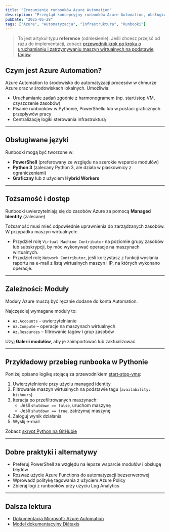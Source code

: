 ```yaml
---
title: "Zrozumienie runbooków Azure Automation"
description: "Przegląd koncepcyjny runbooków Azure Automation, obsługiwanych języków, modułów i logiki działania."
pubDate: "2025-05-28"
tags: ["Azure", "Automatyzacja", "Infrastruktura", "Runbooki"]
---
```


> To jest artykuł typu **reference** (odniesienie). Jeśli chcesz przejść od razu do implementacji, zobacz [przewodnik krok po kroku o uruchamianiu i zatrzymywaniu maszyn wirtualnych na podstawie tagów](/pl/guides/start-stop-vms).

## Czym jest Azure Automation?

Azure Automation to środowisko do automatyzacji procesów w chmurze Azure oraz w środowiskach lokalnych. Umożliwia:
- Uruchamianie zadań zgodnie z harmonogramem (np. start/stop VM, czyszczenie zasobów)
- Pisanie runbooków w Pythonie, PowerShellu lub w postaci graficznych przepływów pracy
- Centralizację logiki sterowania infrastrukturą

---

## Obsługiwane języki

Runbooki mogą być tworzone w:
- **PowerShell** (preferowany ze względu na szerokie wsparcie modułów)
- **Python 3** (zalecany Python 3, ale działa w piaskownicy z ograniczeniami)
- **Graficzny** lub z użyciem **Hybrid Workers**

---

## Tożsamość i dostęp

Runbooki uwierzytelniają się do zasobów Azure za pomocą **Managed Identity** (zalecane)

Tożsamość musi mieć odpowiednie uprawnienia do zarządzanych zasobów. W przypadku maszyn wirtualnych:
- Przydziel rolę `Virtual Machine Contributor` na poziomie grupy zasobów lub subskrypcji, by móc wykonywać operacje na maszynach wirtualnych.
- Przydziel rolę `Network Contributor`, jeśli korzystasz z funkcji wysłania raportu na e-mail z listą wirtualnych maszyn i IP, na których wykonano operacje.

---

## Zależności: Moduły

Moduły Azure muszą być ręcznie dodane do konta Automation.

Najczęściej wymagane moduły to:
- `Az.Accounts` – uwierzytelnianie
- `Az.Compute` – operacje na maszynach wirtualnych
- `Az.Resources` – filtrowanie tagów i grup zasobów

Użyj **Galerii modułów**, aby je zaimportować lub zaktualizować.

---

## Przykładowy przebieg runbooka w Pythonie

Poniżej opisano logikę stojącą za przewodnikiem [start-stop-vms](/pl/guides/start-stop-vms):

1. Uwierzytelnienie przy użyciu managed identity
2. Filtrowanie maszyn wirtualnych na podstawie tagu (`availability: bizhours`)
3. Iteracja po przefiltrowanych maszynach:
   - Jeśli `shutdown == false`, uruchom maszynę
   - Jeśli `shutdown == true`, zatrzymaj maszynę
4. Zaloguj wynik działania
5. Wyślij e-mail


Zobacz [skrypt Python na GitHubie](https://github.com/IriW/azure-automation-runbooks/blob/main/start-stop-vms/start-stop-vms-by-tag.py)

---

## Dobre praktyki i alternatywy

- Preferuj PowerShell ze względu na lepsze wsparcie modułów i obsługę błędów
- Rozważ użycie Azure Functions do automatyzacji bezserwerowej
- Wprowadź politykę tagowania z użyciem Azure Policy
- Zbieraj logi z runbooków przy użyciu Log Analytics

---

## Dalsza lektura

- [Dokumentacja Microsoft: Azure Automation](https://learn.microsoft.com/pl-pl/azure/automation/)
- [Model dokumentacyjny Diátaxis](https://diataxis.fr/)
